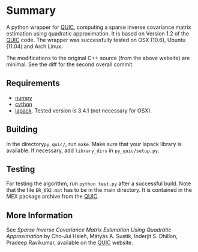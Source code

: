 Summary
=======

A python wrapper for [QUIC](https://bigdata.oden.utexas.edu/software/1035/),
computing a sparse inverse covariance matrix estimation using quadratic 
approximation. It is based on Version 1.2 of the [QUIC](http://www.cs.utexas.edu/~sustik/QUIC/) code. 
The wrapper was  successfully tested on OSX (10.6), Ubuntu (11.04) and Arch Linux.

The modifications to the original C++ source (from the above website) are minimal:
See the diff for the second overall commit.

Requirements
------------

* [numpy](numpy.scipy.org)
* [cython](cython.org)
* [lapack](http://www.netlib.org/lapack/). Tested version is 3.4.1 (not necessary for OSX).


Building
--------
In the directory```py_quic/```, run ```make```. Make sure that your lapack library is available.
If necessary, add ```library_dirs``` in ```py_quic/setup.py```.


Testing
-------
For testing the algorithm, run ```python test.py``` after a successful build. Note that
the file ```ER_692.mat``` has to be in the main directory. It is contained in the
MEX package archive from the [QUIC](http://www.cs.utexas.edu/~sustik/QUIC/).

More Information
----------------
See *Sparse Inverse Covariance Matrix Estimation Using Quadratic Approximation* by
Cho-Jui Hsieh, Mátyás A. Sustik, Inderjit S. Dhillon, Pradeep Ravikumar, available
on the [QUIC](http://www.cs.utexas.edu/~sustik/QUIC/) website.
